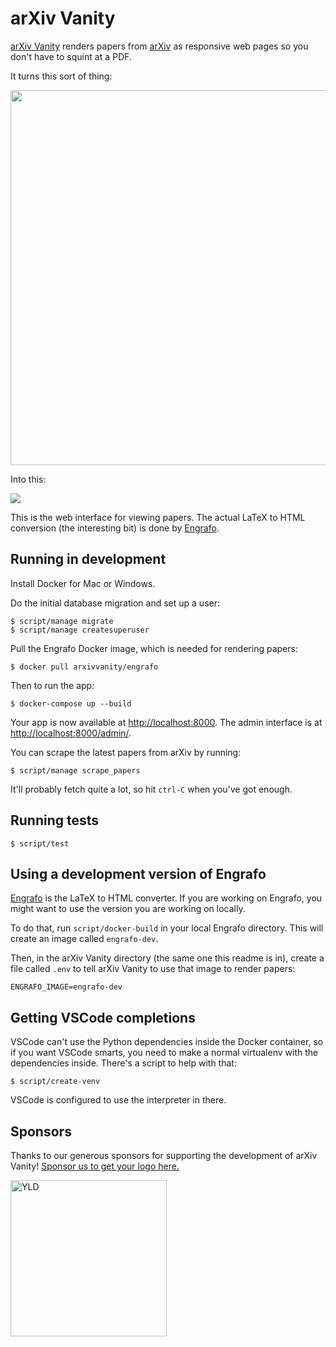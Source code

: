 # arXiv Vanity

[arXiv Vanity](https://www.arxiv-vanity.com) renders papers from [arXiv](https://arxiv.org) as responsive web pages so you don't have to squint at a PDF.

It turns this sort of thing:

<img src="docs/screenshot-pdf.png" width="600">

Into this:

<img src="docs/screenshot-screens.png">

This is the web interface for viewing papers. The actual LaTeX to HTML conversion (the interesting bit) is done by [Engrafo](https://github.com/arxiv-vanity/engrafo).

## Running in development

Install Docker for Mac or Windows.

Do the initial database migration and set up a user:

    $ script/manage migrate
    $ script/manage createsuperuser

Pull the Engrafo Docker image, which is needed for rendering papers:

    $ docker pull arxivvanity/engrafo

Then to run the app:

    $ docker-compose up --build

Your app is now available at [http://localhost:8000](http://localhost:8000). The admin interface is at [http://localhost:8000/admin/](http://localhost:8000/admin/).

You can scrape the latest papers from arXiv by running:

    $ script/manage scrape_papers

It'll probably fetch quite a lot, so hit `ctrl-C` when you've got enough.

## Running tests

    $ script/test

## Using a development version of Engrafo

[Engrafo](https://github.com/arxiv-vanity/engrafo) is the LaTeX to HTML converter. If you are working on Engrafo, you might want to use the version you are working on locally.

To do that, run `script/docker-build` in your local Engrafo directory. This will create an image called `engrafo-dev`.

Then, in the arXiv Vanity directory (the same one this readme is in), create a file called `.env` to tell arXiv Vanity to use that image to render papers:

```
ENGRAFO_IMAGE=engrafo-dev
```

## Getting VSCode completions

VSCode can't use the Python dependencies inside the Docker container, so if you want VSCode smarts, you need to make a normal virtualenv with the dependencies inside. There's a script to help with that:

    $ script/create-venv

VSCode is configured to use the interpreter in there.

## Sponsors

Thanks to our generous sponsors for supporting the development of arXiv Vanity! [Sponsor us to get your logo here.](https://www.patreon.com/arxivvanity)

[<img src="arxiv_vanity/static/sponsor-yld.png" alt="YLD" width="250" />](https://www.yld.io/)
